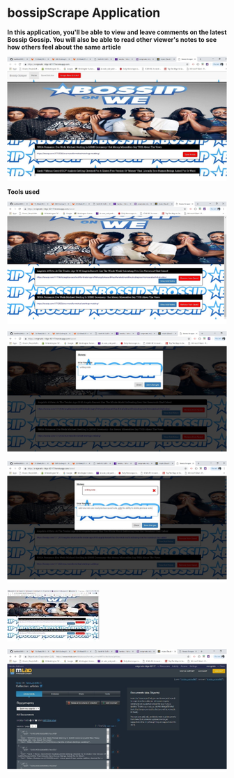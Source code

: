 # bossipScrape Application 



**In this application, you'll be able to view and leave comments on the latest Bossip Gossip. You will also be able to read other viewer's notes to see how others feel about the same article**

![Image of App](https://github.com/keefske2000/bossipScrape/blob/master/public/img/homePage.jpg)

**Tools used**

![Image of App](https://github.com/keefske2000/bossipScrape/blob/master/public/img/savedArticles.jpg)


![Image of App](https://github.com/keefske2000/bossipScrape/blob/master/public/img/notePhoto.jpg)


![Image of App](https://github.com/keefske2000/bossipScrape/blob/master/public/img/newNote.jpg)


![Image of App](https://github.com/keefske2000/bossipScrape/blob/master/public/img/savedButton.jpg)


![Image of App](https://github.com/keefske2000/bossipScrape/blob/master/public/img/mongoLab.jpg)